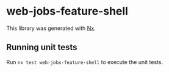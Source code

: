 # web-jobs-feature-shell

This library was generated with [Nx](https://nx.dev).

## Running unit tests

Run `nx test web-jobs-feature-shell` to execute the unit tests.
